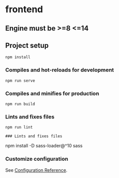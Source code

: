 # frontend

## Engine must be >=8 <=14

## Project setup
```
npm install
```

### Compiles and hot-reloads for development
```
npm run serve
```

### Compiles and minifies for production
```
npm run build
```

### Lints and fixes files
```
npm run lint

### Lints and fixes files
```
npm install -D sass-loader@^10 sass

### 


### Customize configuration
See [Configuration Reference](https://cli.vuejs.org/config/).
